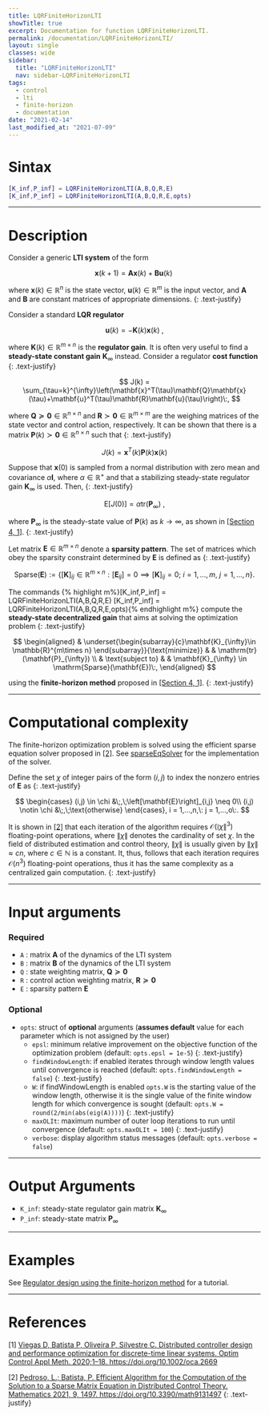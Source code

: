 ```yaml
---
title: LQRFiniteHorizonLTI
showTitle: true
excerpt: Documentation for function LQRFiniteHorizonLTI.
permalink: /documentation/LQRFiniteHorizonLTI/
layout: single
classes: wide
sidebar:
  title: "LQRFiniteHorizonLTI"
  nav: sidebar-LQRFiniteHorizonLTI
tags:
  - control
  - lti
  - finite-horizon
  - documentation
date: "2021-02-14"
last_modified_at: "2021-07-09"
---
```


# Sintax
~~~m
[K_inf,P_inf] = LQRFiniteHorizonLTI(A,B,Q,R,E)
[K_inf,P_inf] = LQRFiniteHorizonLTI(A,B,Q,R,E,opts)
~~~
***

# Description
Consider a generic **LTI system** of the form

$$
\mathbf{x}(k+1)=\mathbf{A}\mathbf{x}(k)+\mathbf{B}\mathbf{u}(k)\;
$$

where $\mathbf{x}(k)\in\mathbb{R}^{n}$ is the state vector, $\mathbf{u}(k)\in \mathbb{R}^{m}$ is the input vector, and $\mathbf{A}$ and $\mathbf{B}$ are constant matrices of appropriate dimensions.
{: .text-justify}

Consider a standard **LQR regulator**

$$
\mathbf{u}(k) = -\mathbf{K}(k)\mathbf{x}(k)\:,
$$

where $\mathbf{K}(k)\in\mathbb{R}^{m\times n}$ is the **regulator gain**. It is often very useful to find a **steady-state constant gain** $\mathbf{K}_{\infty}$ instead. Consider a regulator **cost function**
{: .text-justify}

$$
J(k) = \sum_{\tau=k}^{\infty}\left(\mathbf{x}^T(\tau)\mathbf{Q}\mathbf{x}(\tau)+\mathbf{u}^T(\tau)\mathbf{R}\mathbf{u}(\tau)\right)\:,
$$

where $\mathbf{Q} \succeq \mathbf{0}\in\mathbb{R}^{n\times n}$ and  $\mathbf{R} \succ \mathbf{0}\in\mathbb{R}^{m\times m}$ are the weighing matrices of the state vector and control action, respectively. It can be shown that there is a matrix $\mathbf{P}(k) \succ \mathbf{0}\in\mathbb{R}^{n\times n}$ such that
{: .text-justify}

$$
J(k) = \mathbf{x}^T(k)\mathbf{P}(k)\mathbf{x}(k)
$$

Suppose that $\mathbf{x}(0)$ is sampled from a normal distribution with zero mean and covariance $\alpha \mathbf{I}$, where $\alpha \in \mathbb{R}^{+}$ and that a stabilizing steady-state regulator gain $\mathbf{K}_{\infty}$ is used. Then,
{: .text-justify}

$$
\mathrm{E}[J(0)] = \alpha \mathrm{tr}(\mathbf{P}_{\infty})\:,
$$

where $\mathbf{P}_{\infty}$ is the steady-state value of $\mathbf{P}(k)$ as $k \to \infty$, as shown in [[Section 4, 1]](#references).
{: .text-justify}

Let matrix $\mathbf{E}  \in\mathbb{R}^{m\times n}$ denote a **sparsity pattern**. The set of matrices which obey the sparsity constraint determined by $\mathbf{E}$ is defined as
{: .text-justify}

$$
\mathrm{Sparse}(\mathbf{E}) :=\left\{[\mathbf{K}]_{ij}\in\mathbb{R}^{m\times n}: [\mathbf{E}_{ij}] = 0 \implies [\mathbf{K}]_{ij}= 0;\: i= 1,...,m, \:j=1,...,n \right\}.
$$

The commands
{% highlight m%}[K_inf,P_inf] = LQRFiniteHorizonLTI(A,B,Q,R,E)
[K_inf,P_inf] = LQRFiniteHorizonLTI(A,B,Q,R,E,opts){% endhighlight m%} compute the **steady-state decentralized gain** that aims at solving the optimization problem
{: .text-justify}

$$
\begin{aligned}
& \underset{\begin{subarray}{c}\mathbf{K}_{\infty}\in \mathbb{R}^{m\times n} \end{subarray}}{\text{minimize}}
& & \mathrm{tr}(\mathbf{P}_{\infty}) \\
& \text{subject to}
& & \mathbf{K}_{\infty} \in \mathrm{Sparse}(\mathbf{E})\:,
\end{aligned}
$$

using the **finite-horizon method** proposed in [[Section 4, 1]](#references).
{: .text-justify}

***

# Computational complexity
The finite-horizon optimization problem is solved using the efficient sparse equation solver proposed in [[2]](#references). See [sparseEqSolver](/documentation/sparseEqSolver/) for the implementation of the solver.

Define the set $\chi$ of integer pairs of the form $(i,j)$ to index the nonzero entries of $\mathbf{E}$ as
{: .text-justify}

$$
\begin{cases}
(i,j) \in \chi &\;,\;\left[\mathbf{E}\right]_{i,j} \neq 0\\
(i,j) \notin \chi &\;,\;\text{otherwise}
\end{cases}, i = 1,...,n,\: j = 1,...,o\:.
$$

It is shown in [[2]](#references) that each iteration of the algorithm requires $\mathcal{O}(\|\chi\|^3)$ floating-point operations, where $\|\chi\|$ denotes the cardinality of set $\chi$. In the field of distributed estimation and control theory, $\|\chi\|$ is usually given by $\|\chi\| \approx cn$, where $c\in \mathbb{N}$ is a constant. It, thus, follows that each iteration requires $\mathcal{O}(n^3)$ floating-point operations, thus it has the same complexity as a centralized gain computation.
{: .text-justify}

***

# Input arguments
### Required
-  ```A``` : matrix $\mathbf{A}$ of the dynamics of the LTI system
-  ```B``` : matrix $\mathbf{B}$ of the dynamics of the LTI system
-  ```Q``` : state weighting matrix, $\mathbf{Q} \succeq \mathbf{0}$
-  ```R``` : control action weighting matrix, $\mathbf{R} \succeq \mathbf{0}$
-  ```E``` : sparsity pattern $\mathbf{E}$

### Optional
- ```opts```: struct of **optional** arguments (**assumes default** value for each parameter which is not assigned by the user)
  - ```epsl```: minimum relative improvement on the objective function of the optimization problem (default: ```opts.epsl = 1e-5```)
{: .text-justify}
  - ```findWindowLength```: if enabled iterates through window length values until convergence is reached (default: ```opts.findWindowLength = false```)
{: .text-justify}
  - ```W```: if findWindowLength is enabled ```opts.W``` is the starting value of the window length, otherwise it is the single value of the finite window length for which convergence is sought (default: ```opts.W = round(2/min(abs(eig(A))))```)
{: .text-justify}
  - ```maxOLIt```: maximum number of outer loop iterations to run until convergence (default: ```opts.maxOLIt = 100```)
{: .text-justify}
  - ```verbose```: display algorithm status messages (default: ```opts.verbose = false```)

***

# Output Arguments

- ```K_inf```: steady-state regulator gain matrix $\mathbf{K}_{\infty}$
- ```P_inf```: steady-state matrix $\mathbf{P}_{\infty}$

***

# Examples

See [Regulator design using the finite-horizon method](/tutorials/LQRFiniteHorizonLTI/) for a tutorial.

***

# References
[1] <a href="https://onlinelibrary.wiley.com/doi/abs/10.1002/oca.2669" target="_blank">Viegas D, Batista P, Oliveira P, Silvestre C. Distributed controller design and performance optimization for discrete-time linear systems. Optim Control Appl Meth. 2020;1–18. https://doi.org/10.1002/oca.2669</a>

[2] <a href="https://doi.org/10.3390/math9131497" target="_blank">Pedroso, L.; Batista, P. Efficient Algorithm for the Computation of the Solution to a Sparse Matrix Equation in Distributed Control Theory. Mathematics 2021, 9, 1497. https://doi.org/10.3390/math9131497</a>
{: .text-justify}
